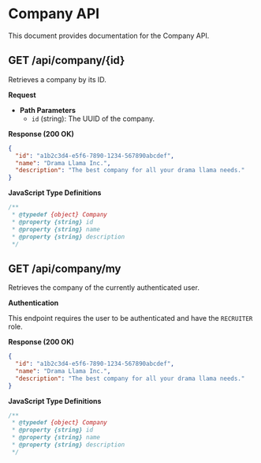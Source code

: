 # Company API

This document provides documentation for the Company API.

## GET /api/company/{id}

Retrieves a company by its ID.

**Request**

*   **Path Parameters**
    *   `id` (string): The UUID of the company.

**Response (200 OK)**

```json
{
  "id": "a1b2c3d4-e5f6-7890-1234-567890abcdef",
  "name": "Drama Llama Inc.",
  "description": "The best company for all your drama llama needs."
}
```

**JavaScript Type Definitions**

```javascript
/**
 * @typedef {object} Company
 * @property {string} id
 * @property {string} name
 * @property {string} description
 */
```

## GET /api/company/my

Retrieves the company of the currently authenticated user.

**Authentication**

This endpoint requires the user to be authenticated and have the `RECRUITER` role.

**Response (200 OK)**

```json
{
  "id": "a1b2c3d4-e5f6-7890-1234-567890abcdef",
  "name": "Drama Llama Inc.",
  "description": "The best company for all your drama llama needs."
}
```

**JavaScript Type Definitions**

```javascript
/**
 * @typedef {object} Company
 * @property {string} id
 * @property {string} name
 * @property {string} description
 */
```

